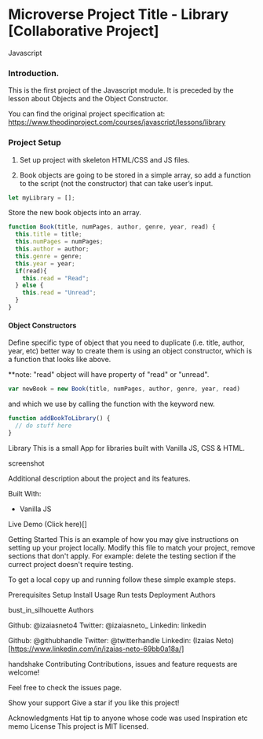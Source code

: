 # Microverse Project Title - Library [Collaborative Project]

Javascript

### Introduction.
This is the first project of the Javascript module. It is preceded by the lesson about Objects and the Object Constructor.

You can find the original project specification at: https://www.theodinproject.com/courses/javascript/lessons/library

### Project Setup

1. Set up project with skeleton HTML/CSS and JS files.

2. Book objects are going to be stored in a simple array, so add a function to the script (not the constructor) that can take user’s input. 

```javascript
let myLibrary = [];
```

Store the new book objects into an array.

```javascript
function Book(title, numPages, author, genre, year, read) {
  this.title = title;
  this.numPages = numPages;
  this.author = author;
  this.genre = genre;
  this.year = year;
  if(read){
    this.read = "Read";
  } else {
    this.read = "Unread";
  }
}
```

#### Object Constructors

Define specific type of object that you need to duplicate (i.e. title, author, year, etc) better way to create them is using an object constructor, which is a function that looks like above. 

**note: "read" object will have property of "read" or "unread".

```javascript
var newBook = new Book(title, numPages, author, genre, year, read)
```

and which we use by calling the function with the keyword new.

```javascript
function addBookToLibrary() {
  // do stuff here
}
```

Library
This is a small App for libraries built with Vanilla JS, CSS & HTML.

screenshot

Additional description about the project and its features.

Built With:
* Vanilla JS

Live Demo
(Click here)[]

Getting Started
This is an example of how you may give instructions on setting up your project locally. Modify this file to match your project, remove sections that don't apply. For example: delete the testing section if the currect project doesn't require testing.

To get a local copy up and running follow these simple example steps.

Prerequisites
Setup
Install
Usage
Run tests
Deployment
Authors

bust_in_silhouette Authors

Github: @izaiasneto4
Twitter: @izaiasneto_
Linkedin: linkedin

Github: @githubhandle
Twitter: @twitterhandle
Linkedin: (Izaias Neto)[https://www.linkedin.com/in/izaias-neto-69bb0a18a/]

handshake Contributing
Contributions, issues and feature requests are welcome!

Feel free to check the issues page.

Show your support
Give a star if you like this project!

Acknowledgments
Hat tip to anyone whose code was used
Inspiration
etc
memo License
This project is MIT licensed.